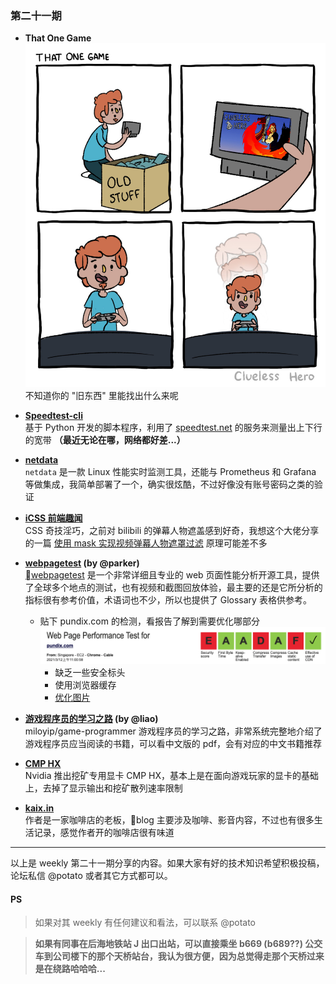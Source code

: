 ### 第二十一期

- **That One Game**  
![that-one-game](img/that-one-game.jpg)
不知道你的 "旧东西" 里能找出什么来呢

- **[Speedtest-cli](https://github.com/sivel/speedtest-cli)**  
基于 Python 开发的脚本程序，利用了 [speedtest.net](https://www.speedtest.net/zh-Hans/apps/cli) 的服务来测量出上下行的宽带 **（最近无论在哪，网络都好差...）**

- **[netdata](https://github.com/netdata/netdata)**  
`netdata` 是一款 Linux 性能实时监测工具，还能与 Prometheus 和 Grafana 等做集成，我简单部署了一个，确实很炫酷，不过好像没有账号密码之类的验证

- **[iCSS 前端趣闻](https://github.com/chokcoco/iCSS)**  
CSS 奇技淫巧，之前对 bilibili 的弹幕人物遮盖感到好奇，我想这个大佬分享的一篇 [使用 mask 实现视频弹幕人物遮罩过滤](https://github.com/chokcoco/iCSS/issues/98) 原理可能差不多

- **[webpagetest](https://github.com/WPO-Foundation/webpagetest) (by @parker)**  
[webpagetest](https://www.webpagetest.org/) 是一个非常详细且专业的 web 页面性能分析开源工具，提供了全球多个地点的测试，也有视频和截图回放体验，最主要的还是它所分析的指标很有参考价值，术语词也不少，所以也提供了 Glossary 表格供参考。
    - 贴下 pundix.com 的检测，看报告了解到需要优化哪部分
    ![pundix-webpagetest](img/pundix-webpagetest.png)
        - 缺乏一些安全标头
        - 使用浏览器缓存
        - [优化图片](https://developers.google.com/speed/docs/insights/OptimizeImages)

- **[游戏程序员的学习之路](https://github.com/miloyip/game-programmer) (by @liao)**  
miloyip/game-programmer 游戏程序员的学习之路，非常系统完整地介绍了游戏程序员应当阅读的书籍，可以看中文版的 pdf，会有对应的中文书籍推荐

- **[CMP HX](https://www.nvidia.com/en-us/cmp/)**  
Nvidia 推出挖矿专用显卡 CMP HX，基本上是在面向游戏玩家的显卡的基础上，去掉了显示输出和挖矿散列速率限制

- **[kaix.in](https://kaix.in/)**  
作者是一家咖啡店的老板，blog 主要涉及咖啡、影音内容，不过也有很多生活记录，感觉作者开的咖啡店很有味道

--- 

以上是 weekly 第二十一期分享的内容。如果大家有好的技术知识希望积极投稿，论坛私信 @potato 或者其它方式都可以。

#### PS
>如果对其 weekly 有任何建议和看法，可以联系 @potato

>**如果有同事在后海地铁站 J 出口出站，可以直接乘坐 b669 (b689??) 公交车到公司楼下的那个天桥站台，我认为很方便，因为总觉得走那个天桥过来是在绕路哈哈哈...**